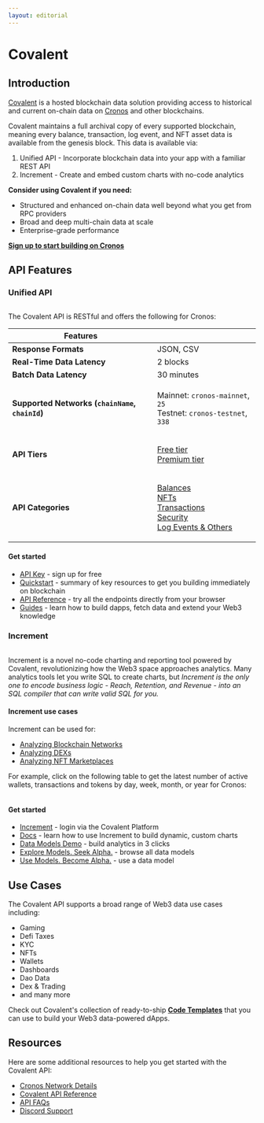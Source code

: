 ```yaml
---
layout: editorial
---
```


# Covalent

## Introduction

[Covalent](https://www.covalenthq.com/?utm\_source=cronos\&utm\_medium=partner-docs) is a hosted blockchain data solution providing access to historical and current on-chain data on [Cronos](https://www.covalenthq.com/docs/networks/cronos/?utm\_source=cronos\&utm\_medium=partner-docs) and other blockchains.

Covalent maintains a full archival copy of every supported blockchain, meaning every balance, transaction, log event, and NFT asset data is available from the genesis block. This data is available via:

1. Unified API - Incorporate blockchain data into your app with a familiar REST API
2. Increment - Create and embed custom charts with no-code analytics

**Consider using Covalent if you need:**

* Structured and enhanced on-chain data well beyond what you get from RPC providers
* Broad and deep multi-chain data at scale
* Enterprise-grade performance

[**Sign up to start building on Cronos**](https://www.covalenthq.com/platform/?utm\_source=cronos\&utm\_medium=partner-docs)

&#x20;

## API Features

### Unified API

<figure><img src="https://www.datocms-assets.com/86369/1686100423-example-api-response-json-cronos.png" alt=""><figcaption></figcaption></figure>

The Covalent API is RESTful and offers the following for Cronos:

| **Features**                                    |                                                                                                                                                                                                                                                                                                                                                                                                                                                                                                                                                                                                                                                                                                                                                                                       |
| ----------------------------------------------- | ------------------------------------------------------------------------------------------------------------------------------------------------------------------------------------------------------------------------------------------------------------------------------------------------------------------------------------------------------------------------------------------------------------------------------------------------------------------------------------------------------------------------------------------------------------------------------------------------------------------------------------------------------------------------------------------------------------------------------------------------------------------------------------- |
| **Response Formats**                            | JSON, CSV                                                                                                                                                                                                                                                                                                                                                                                                                                                                                                                                                                                                                                                                                                                                                                             |
| **Real-Time Data Latency**                      | 2 blocks                                                                                                                                                                                                                                                                                                                                                                                                                                                                                                                                                                                                                                                                                                                                                                              |
| **Batch Data Latency**                          | 30 minutes                                                                                                                                                                                                                                                                                                                                                                                                                                                                                                                                                                                                                                                                                                                                                                            |
| **Supported Networks (`chainName`, `chainId`)** | <p>Mainnet: <code>cronos-mainnet</code>, <code>25</code><br>Testnet: <code>cronos-testnet</code>, <code>338</code></p>                                                                                                                                                                                                                                                                                                                                                                                                                                                                                                                                                                                                                                                                |
| **API Tiers**                                   | <p><a href="https://www.covalenthq.com/docs/unified-api/pricing/?utm_source=cronos&#x26;utm_medium=partner-docs#free-tier">Free tier</a><br><a href="https://www.covalenthq.com/docs/unified-api/pricing/?utm_source=cronos&#x26;utm_medium=partner-docs#premium-tier">Premium tier</a></p>                                                                                                                                                                                                                                                                                                                                                                                                                                                                                           |
| **API Categories**                              | <p><a href="https://www.covalenthq.com/docs/api/balances/get-token-balances-for-address/?utm_source=cronos&#x26;utm_medium=partner-docs">Balances</a><br><a href="https://www.covalenthq.com/docs/api/nft/get-nfts-for-address/?utm_source=cronos&#x26;utm_medium=partner-docs">NFTs</a><br><a href="https://www.covalenthq.com/docs/api/transactions/get-transactions-for-address/?utm_source=cronos&#x26;utm_medium=partner-docs">Transactions</a><br><a href="https://www.covalenthq.com/docs/api/security/get-token-approvals-for-address/?utm_source=cronos&#x26;utm_medium=partner-docs">Security</a><br><a href="https://www.covalenthq.com/docs/api/base/get-log-events-by-contract-address/?utm_source=cronos&#x26;utm_medium=partner-docs">Log Events &#x26; Others</a></p> |

#### Get started

* [API Key](https://www.covalenthq.com/platform/?utm\_source=cronos\&utm\_medium=partner-docs) - sign up for free
* [Quickstart](https://www.covalenthq.com/docs/unified-api/quickstart/?utm\_source=cronos\&utm\_medium=partner-docs) - summary of key resources to get you building immediately on blockchain
* [API Reference](https://www.covalenthq.com/docs/api/?utm\_source=cronos\&utm\_medium=partner-docs) - try all the endpoints directly from your browser
* [Guides](https://www.covalenthq.com/docs/unified-api/guides/?utm\_source=cronos\&utm\_medium=partner-docs) - learn how to build dapps, fetch data and extend your Web3 knowledge

### Increment

<figure><img src="https://www.datocms-assets.com/86369/1684974544-increment-example-partner-docs.png" alt=""><figcaption></figcaption></figure>

Increment is a novel no-code charting and reporting tool powered by Covalent, revolutionizing how the Web3 space approaches analytics. Many analytics tools let you write SQL to create charts, but _Increment is the only one to encode business logic - Reach, Retention, and Revenue - into an SQL compiler that can write valid SQL for you._

#### Increment use cases

Increment can be used for:

* [Analyzing Blockchain Networks](https://www.covalenthq.com/docs/increment/data-models/chain-gdp/?utm\_source=cronos\&utm\_medium=partner-docs)
* [Analyzing DEXs](https://www.covalenthq.com/docs/increment/data-models/swap-land/?utm\_source=cronos\&utm\_medium=partner-docs)
* [Analyzing NFT Marketplaces](https://www.covalenthq.com/docs/increment/data-models/jpeg-analysis/?utm\_source=cronos\&utm\_medium=partner-docs)

For example, click on the following table to get the latest number of active wallets, transactions and tokens by day, week, month, or year for Cronos:

&#x20;

<figure><img src="https://www.datocms-assets.com/86369/1686100924-example_network_status_increment_general.png" alt=""><figcaption></figcaption></figure>

#### Get started

* [Increment](https://www.covalenthq.com/platform/increment/#/?utm\_source=cronos\&utm\_medium=partner-docs) - login via the Covalent Platform
* [Docs](https://www.covalenthq.com/docs/increment/?utm\_source=cronos\&utm\_medium=partner-docs) - learn how to use Increment to build dynamic, custom charts
* [Data Models Demo](https://www.covalenthq.com/docs/increment/data-models/model-intro/?utm\_source=cronos\&utm\_medium=partner-docs) - build analytics in 3 clicks
* [Explore Models. Seek Alpha.](https://www.covalenthq.com/platform/increment/#/pages/covalent/chain-gdp/?utm\_source=cronos\&utm\_medium=partner-docs) - browse all data models
* [Use Models. Become Alpha.](https://www.covalenthq.com/platform/increment/#/sql/query\_b6c88fd8604f49d5920ca86fa7/?utm\_source=cronos\&utm\_medium=partner-docs) - use a data model

## Use Cases

The Covalent API supports a broad range of Web3 data use cases including:

* Gaming
* Defi Taxes
* KYC
* NFTs
* Wallets
* Dashboards
* Dao Data
* Dex & Trading
* and many more

Check out Covalent's collection of ready-to-ship [**Code Templates**](https://github.com/covalenthq/web3-resources?utm\_source=cronos\&utm\_medium=partner-docs) that you can use to build your Web3 data-powered dApps.

## Resources

Here are some additional resources to help you get started with the Covalent API:

* [Cronos Network Details](https://www.covalenthq.com/docs/networks/cronos/?utm\_source=cronos\&utm\_medium=partner-docs)
* [Covalent API Reference](https://covalenthq.com/docs/api/?utm\_source=cronos\&utm\_medium=partner-docs)
* [API FAQs](https://www.covalenthq.com/docs/unified-api/faq/)
* [Discord Support](https://www.covalenthq.com/discord/?utm\_source=cronos\&utm\_medium=partner-docs)
